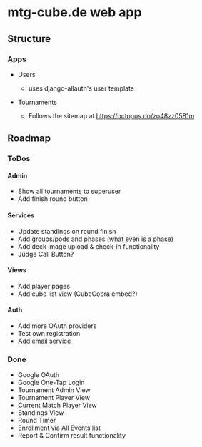 # mtg-cube.de web app

## Structure
### Apps
* Users

    * uses django-allauth's user template
* Tournaments

    * Follows the sitemap at https://octopus.do/zo48zz0581m

## Roadmap
### ToDos
#### Admin
* Show all tournaments to superuser
* Add finish round button
#### Services
* Update standings on round finish
* Add groups/pods and phases (what even is a phase)
* Add deck image upload & check-in functionality
* Judge Call Button?
#### Views
* Add player pages
* Add cube list view (CubeCobra embed?)
#### Auth
* Add more OAuth providers
* Test own registration
* Add email service
### Done
* Google OAuth
* Google One-Tap Login
* Tournament Admin View
* Tournament Player View
* Current Match Player View
* Standings View
* Round Timer
* Enrollment via All Events list
* Report & Confirm result functionality

